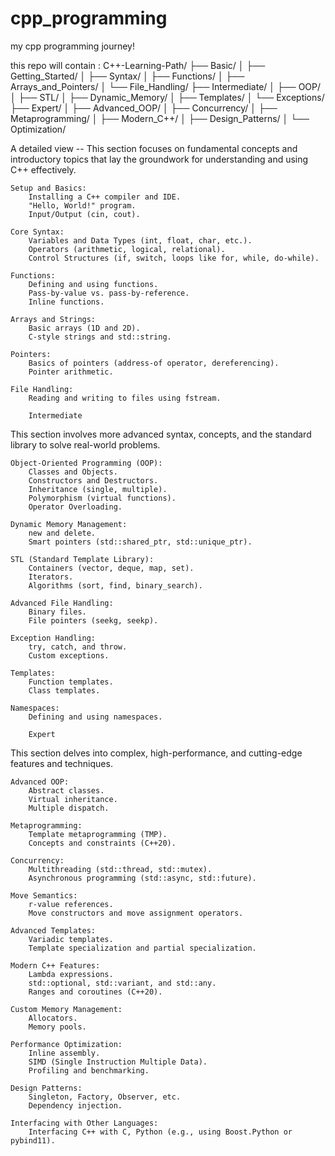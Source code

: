 # cpp_programming
my cpp programming journey!

this repo will contain :
C++-Learning-Path/
├── Basic/
│   ├── Getting_Started/
│   ├── Syntax/
│   ├── Functions/
│   ├── Arrays_and_Pointers/
│   └── File_Handling/
├── Intermediate/
│   ├── OOP/
│   ├── STL/
│   ├── Dynamic_Memory/
│   ├── Templates/
│   └── Exceptions/
├── Expert/
│   ├── Advanced_OOP/
│   ├── Concurrency/
│   ├── Metaprogramming/
│   ├── Modern_C++/
│   ├── Design_Patterns/
│   └── Optimization/

A detailed view --
This section focuses on fundamental concepts and introductory topics that lay the groundwork for understanding and using C++ effectively.

    Setup and Basics:
        Installing a C++ compiler and IDE.
        "Hello, World!" program.
        Input/Output (cin, cout).

    Core Syntax:
        Variables and Data Types (int, float, char, etc.).
        Operators (arithmetic, logical, relational).
        Control Structures (if, switch, loops like for, while, do-while).

    Functions:
        Defining and using functions.
        Pass-by-value vs. pass-by-reference.
        Inline functions.

    Arrays and Strings:
        Basic arrays (1D and 2D).
        C-style strings and std::string.

    Pointers:
        Basics of pointers (address-of operator, dereferencing).
        Pointer arithmetic.

    File Handling:
        Reading and writing to files using fstream.

        Intermediate

This section involves more advanced syntax, concepts, and the standard library to solve real-world problems.

    Object-Oriented Programming (OOP):
        Classes and Objects.
        Constructors and Destructors.
        Inheritance (single, multiple).
        Polymorphism (virtual functions).
        Operator Overloading.

    Dynamic Memory Management:
        new and delete.
        Smart pointers (std::shared_ptr, std::unique_ptr).

    STL (Standard Template Library):
        Containers (vector, deque, map, set).
        Iterators.
        Algorithms (sort, find, binary_search).

    Advanced File Handling:
        Binary files.
        File pointers (seekg, seekp).

    Exception Handling:
        try, catch, and throw.
        Custom exceptions.

    Templates:
        Function templates.
        Class templates.

    Namespaces:
        Defining and using namespaces.

        Expert

This section delves into complex, high-performance, and cutting-edge features and techniques.

    Advanced OOP:
        Abstract classes.
        Virtual inheritance.
        Multiple dispatch.

    Metaprogramming:
        Template metaprogramming (TMP).
        Concepts and constraints (C++20).

    Concurrency:
        Multithreading (std::thread, std::mutex).
        Asynchronous programming (std::async, std::future).

    Move Semantics:
        r-value references.
        Move constructors and move assignment operators.

    Advanced Templates:
        Variadic templates.
        Template specialization and partial specialization.

    Modern C++ Features:
        Lambda expressions.
        std::optional, std::variant, and std::any.
        Ranges and coroutines (C++20).

    Custom Memory Management:
        Allocators.
        Memory pools.

    Performance Optimization:
        Inline assembly.
        SIMD (Single Instruction Multiple Data).
        Profiling and benchmarking.

    Design Patterns:
        Singleton, Factory, Observer, etc.
        Dependency injection.

    Interfacing with Other Languages:
        Interfacing C++ with C, Python (e.g., using Boost.Python or pybind11).

